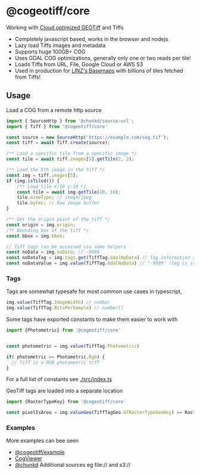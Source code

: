 # @cogeotiff/core

Working with [Cloud optimized GEOTiff](https://www.cogeo.org/) and Tiffs

-  Completely javascript based, works in the browser and nodejs
-  Lazy load Tiffs images and metadata
-  Supports huge 100GB+ COG
-  Uses GDAL COG optimizations, generally only one or two reads per tile!
-  Loads Tiffs from URL, File, Google Cloud or AWS S3
-  Used in production for [LINZ's Basemaps](https://github.com/linz/basemaps) with billions of tiles fetched from Tiffs!

## Usage

Load a COG from a remote http source

```typescript
import { SourceHttp } from '@chunkd/source-url';
import { Tiff } from '@cogeotiff/core'

const source = new SourceHttp('https://example.com/cog.tif');
const tiff = await Tiff.create(source);

/** Load a specific tile from a specific image */
const tile = await tiff.images[5].getTile(2, 2);

/** Load the 5th image in the Tiff */
const img = tiff.images[5];
if (img.isTiled()) {
    /** Load tile x:10 y:10 */
    const tile = await img.getTile(10, 10);
    tile.mimeType; // image/jpeg
    tile.bytes; // Raw image buffer
}

/** Get the origin point of the tiff */
const origin = img.origin;
/** Bounding box of the tiff */
const bbox = img.bbox;

// Tiff tags can be accessed via some helpers
const noData = img.noData; // -9999
const noDataTag = img.tags.get(TiffTag.GdalNoData) // Tag information such as file offset or tagId
const noDataValue = img.value(TiffTag.GdalNoData) // "-9999" (tag is stored as a string)
```

### Tags

Tags are somewhat typesafe for most common use cases in typescript, 

```typescript
img.value(TiffTag.ImageWidth) // number
img.value(TiffTag.BitsPerSample) // number[]
```

Some tags have exported constants to make them easier to work with

```typescript
import {Photometric} from '@cogeotiff/core'


const photometric = img.value(TiffTag.Photometric)

if( photometric == Photometric.Rgb) { 
  // Tiff is a RGB photometric tiff
}
```

For a full list of constants see [./src/index.ts](./src/index.ts)

GeoTiff tags are loaded into a separate location

```typescript
import {RasterTypeKey} from '@cogeotiff/core'

const pixelIsArea = img.valueGeo(TiffTagGeo.GTRasterTypeGeoKey) == RasterTypeKey.PixelIsArea
```

### Examples

More examples can bee seen

- [@cogeotiff/example](https://github.com/blacha/cogeotiff/tree/master/packages/examples)
- [CogViewer](https://github.com/blacha/cogeotiff-web)
- [@chunkd](https://github.com/blacha/chunkd) Additional sources eg file:// and s3://